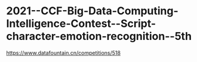 # 2021--CCF-Big-Data-Computing-Intelligence-Contest--Script-character-emotion-recognition--5th
https://www.datafountain.cn/competitions/518
